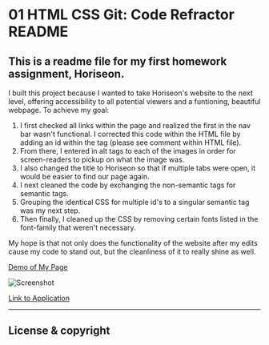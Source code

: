 # 01 HTML CSS Git: Code Refractor README

## This is a readme file for my first homework assignment, Horiseon.

I built this project because I wanted to take Horiseon's website to the next level, offering accessibility to all potential viewers and a funtioning, beautiful webpage. To achieve my goal:

1. I first checked all links within the page and realized the first in the nav bar wasn't functional. I corrected this code within the HTML file by adding an id within the tag (please see comment within HTML file).
2. From there, I entered in alt tags to each of the images in order for screen-readers to pickup on what the image was.
3. I also changed the title to Horiseon so that if multiple tabs were open, it would be easier to find our page again.
4. I next cleaned the code by exchanging the non-semantic tags for semantic tags.
5. Grouping the identical CSS for multiple id's to a singular semantic tag was my next step.
6. Then finally, I cleaned up the CSS by removing certain fonts listed in the font-family that weren't necessary.

My hope is that not only does the functionality of the website after my edits cause my code to stand out, but the cleanliness of it to really shine as well.

[Demo of My Page](https://drive.google.com/file/d/17n_1Ie9dg9moTJ1OxZ4_u5FgVAKsnfWm/view)

![Screenshot](images/screencapture-completed-project.png)

[Link to Application](file:///Users/rachelamos/code/UTA-AUS-FSF-PT-12-2020-U-C/01-HTML-Git-CSS/02-Homework/Develop/index.html)

---

## License & copyright



